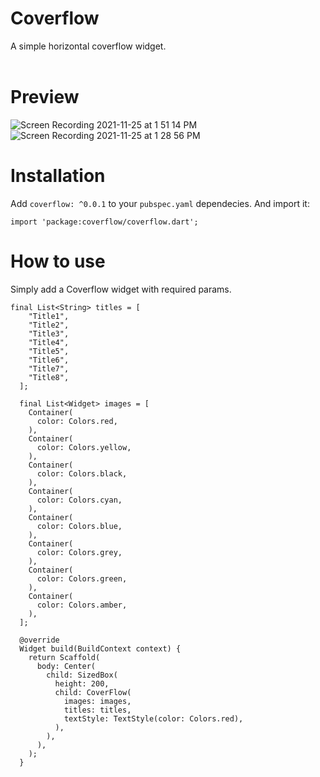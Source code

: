 # Coverflow

A simple horizontal coverflow widget.
<br><br>


# Preview
![Screen Recording 2021-11-25 at 1 51 14 PM](https://user-images.githubusercontent.com/24351423/143392660-f3c6da06-4518-4ffe-8ab1-caaeef606824.gif)
![Screen Recording 2021-11-25 at 1 28 56 PM](https://user-images.githubusercontent.com/24351423/143392711-d8cf8a13-d71a-4353-ab1c-1510e4e2a333.gif)


# Installation

Add `coverflow: ^0.0.1` to your `pubspec.yaml` dependecies. And import it:

```
import 'package:coverflow/coverflow.dart';
```

# How to use
Simply add a Coverflow widget with required params.

```
final List<String> titles = [
    "Title1",
    "Title2",
    "Title3",
    "Title4",
    "Title5",
    "Title6",
    "Title7",
    "Title8",
  ];

  final List<Widget> images = [
    Container(
      color: Colors.red,
    ),
    Container(
      color: Colors.yellow,
    ),
    Container(
      color: Colors.black,
    ),
    Container(
      color: Colors.cyan,
    ),
    Container(
      color: Colors.blue,
    ),
    Container(
      color: Colors.grey,
    ),
    Container(
      color: Colors.green,
    ),
    Container(
      color: Colors.amber,
    ),
  ];

  @override
  Widget build(BuildContext context) {
    return Scaffold(
      body: Center(
        child: SizedBox(
          height: 200,
          child: CoverFlow(
            images: images,
            titles: titles,
            textStyle: TextStyle(color: Colors.red),
          ),
        ),
      ),
    );
  }
```
